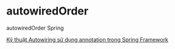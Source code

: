 # autowiredOrder
autowiredOrder Spring

[Kỹ thuật Autowiring sử dụng annotation trong Spring Framework](http://smartjob.vn/ky-thuat-autowiring-su-dung-annotation-trong-spring-framework-4440/)
